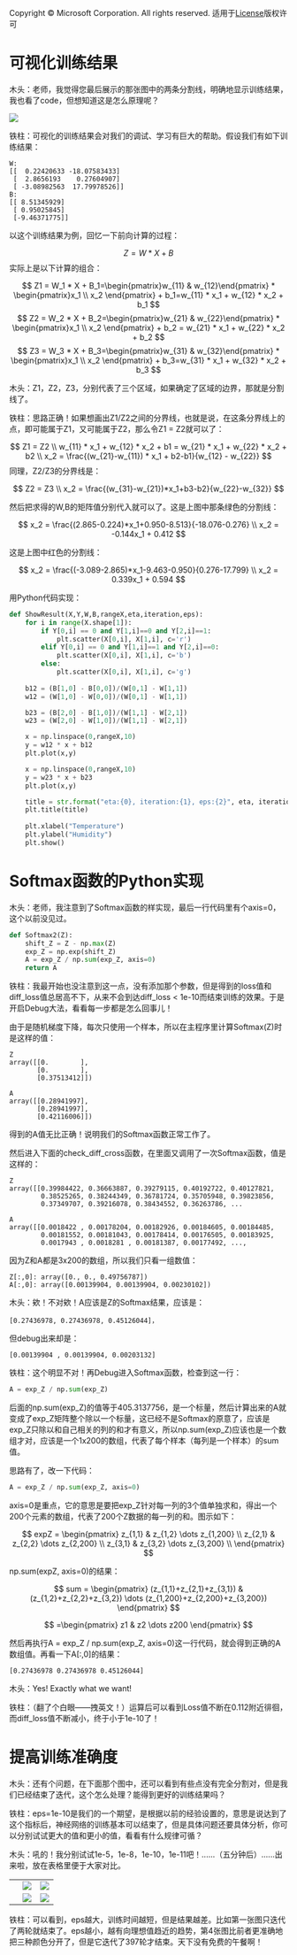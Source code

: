 Copyright © Microsoft Corporation. All rights reserved.
  适用于[License](https://github.com/Microsoft/ai-edu/blob/master/LICENSE.md)版权许可
  

# 可视化训练结果

木头：老师，我觉得您最后展示的那张图中的两条分割线，明确地显示训练结果，我也看了code，但想知道这是怎么原理呢？

<img src=".\Images\6\eps1e-10.png">

铁柱：可视化的训练结果会对我们的调试、学习有巨大的帮助。假设我们有如下训练结果：

```
W:
[[  0.22420633 -18.07583433]
 [  2.8656193    0.27604907]
 [ -3.08982563  17.79978526]]
B:
[[ 8.51345929]
 [ 0.95025845]
 [-9.46371775]]
```
以这个训练结果为例，回忆一下前向计算的过程：

$$
Z = W*X+B
$$
实际上是以下计算的组合：

$$
Z1 = W_1 * X + B_1=\begin{pmatrix}w_{11} & w_{12}\end{pmatrix} * \begin{pmatrix}x_1 \\ x_2 \end{pmatrix} + b_1=w_{11} * x_1 + w_{12} * x_2 + b_1
$$
$$
Z2 = W_2 * X + B_2=\begin{pmatrix}w_{21} & w_{22}\end{pmatrix} * \begin{pmatrix}x_1 \\ x_2 \end{pmatrix} + b_2 = w_{21} * x_1 + w_{22} * x_2 + b_2 
$$
$$
Z3 = W_3 * X + B_3=\begin{pmatrix}w_{31} & w_{32}\end{pmatrix} * \begin{pmatrix}x_1 \\ x_2 \end{pmatrix} + b_3=w_{31} * x_1 + w_{32} * x_2 + b_3
$$

木头：Z1，Z2，Z3，分别代表了三个区域，如果确定了区域的边界，那就是分割线了。

铁柱：思路正确！如果想画出Z1/Z2之间的分界线，也就是说，在这条分界线上的点，即可能属于Z1，又可能属于Z2，那么令Z1 = Z2就可以了：

$$
Z1 = Z2 \\
w_{11} * x_1 + w_{12} * x_2 + b1 = w_{21} * x_1 + w_{22} * x_2 + b2 \\
x_2 = \frac{(w_{21}-w_{11}) * x_1 + b2-b1}{w_{12} - w_{22}}
$$
同理，Z2/Z3的分界线是：

$$
Z2 = Z3 \\
x_2 = \frac{(w_{31}-w_{21})*x_1+b3-b2}{w_{22}-w_{32}}
$$

然后把求得的W,B的矩阵值分别代入就可以了。这是上图中那条绿色的分割线：

$$
x_2 = \frac{(2.865-0.224)*x_1+0.950-8.513}{-18.076-0.276} \\
x_2 = -0.144x_1 + 0.412
$$

这是上图中红色的分割线：

$$
x_2 = \frac{(-3.089-2.865)*x_1-9.463-0.950}{0.276-17.799} \\
x_2 = 0.339x_1 + 0.594
$$

用Python代码实现：

```Python
def ShowResult(X,Y,W,B,rangeX,eta,iteration,eps):
    for i in range(X.shape[1]):
        if Y[0,i] == 0 and Y[1,i]==0 and Y[2,i]==1:
            plt.scatter(X[0,i], X[1,i], c='r')
        elif Y[0,i] == 0 and Y[1,i]==1 and Y[2,i]==0:
            plt.scatter(X[0,i], X[1,i], c='b')
        else:
            plt.scatter(X[0,i], X[1,i], c='g')
   
    b12 = (B[1,0] - B[0,0])/(W[0,1] - W[1,1])
    w12 = (W[1,0] - W[0,0])/(W[0,1] - W[1,1])

    b23 = (B[2,0] - B[1,0])/(W[1,1] - W[2,1])
    w23 = (W[2,0] - W[1,0])/(W[1,1] - W[2,1])

    x = np.linspace(0,rangeX,10)
    y = w12 * x + b12
    plt.plot(x,y)

    x = np.linspace(0,rangeX,10)
    y = w23 * x + b23
    plt.plot(x,y)

    title = str.format("eta:{0}, iteration:{1}, eps:{2}", eta, iteration, eps)
    plt.title(title)
    
    plt.xlabel("Temperature")
    plt.ylabel("Humidity")
    plt.show()
```

# Softmax函数的Python实现

木头：老师，我注意到了Softmax函数的样实现，最后一行代码里有个axis=0，这个以前没见过。
```Python
def Softmax2(Z):
    shift_Z = Z - np.max(Z)
    exp_Z = np.exp(shift_Z)
    A = exp_Z / np.sum(exp_Z, axis=0)
    return A
```

铁柱：我最开始也没注意到这一点，没有添加那个参数，但是得到的loss值和diff_loss值总居高不下，从来不会到达diff_loss < 1e-10而结束训练的效果。于是开启Debug大法，看看每一步都是怎么回事儿！

由于是随机梯度下降，每次只使用一个样本，所以在主程序里计算Softmax(Z)时是这样的值：
```
Z
array([[0.        ],
       [0.        ],
       [0.37513412]])

A
array([[0.28941997],
       [0.28941997],
       [0.42116006]])
```
得到的A值无比正确！说明我们的Softmax函数正常工作了。

然后进入下面的check_diff_cross函数，在里面又调用了一次Softmax函数，值是这样的：
```
Z
array([[0.39984422, 0.36663887, 0.39279115, 0.40192722, 0.40127821,
        0.38525265, 0.38244349, 0.36781724, 0.35705948, 0.39823856,
        0.37349707, 0.39216078, 0.38434552, 0.36263786, ...
 
A
array([[0.0018422 , 0.00178204, 0.00182926, 0.00184605, 0.00184485,
        0.00181552, 0.00181043, 0.00178414, 0.00176505, 0.00183925,
        0.0017943 , 0.0018281 , 0.00181387, 0.00177492, ...,
```
因为Z和A都是3x200的数组，所以我们只看一组数值：
```
Z[:,0]: array([0., 0., 0.49756787])
A[:,0]: array([0.00139904, 0.00139904, 0.00230102])
```
木头：欸！不对欸！A应该是Z的Softmax结果，应该是：
```
[0.27436978, 0.27436978, 0.45126044]，
```
但debug出来却是：
```
[0.00139904 , 0.00139904, 0.00203132]
```
铁柱：这个明显不对！再Debug进入Softmax函数，检查到这一行：
```Python
A = exp_Z / np.sum(exp_Z)
```
后面的np.sum(exp_Z)的值等于405.3137756，是一个标量，然后计算出来的A就变成了exp_Z矩阵整个除以一个标量，这已经不是Softmax的原意了，应该是exp_Z只除以和自己相关的列的和才有意义，所以np.sum(exp_Z)应该也是一个数组才对，应该是一个1x200的数组，代表了每个样本（每列是一个样本）的sum值。

思路有了，改一下代码：
```Python
A = exp_Z / np.sum(exp_Z, axis=0)
```
axis=0是重点，它的意思是要把exp_Z针对每一列的3个值单独求和，得出一个200个元素的数组，代表了200个Z数据的每一列的和。图示如下：

$$
expZ = 
\begin{pmatrix}
z_{1,1} & z_{1,2} \dots z_{1,200} \\
z_{2,1} & z_{2,2} \dots z_{2,200} \\
z_{3,1} & z_{3,2} \dots z_{3,200} \\
\end{pmatrix}
$$

np.sum(expZ, axis=0)的结果：

$$
sum = \begin{pmatrix} (z_{1,1}+z_{2,1}+z_{3,1}) & (z_{1,2}+z_{2,2}+z_{3,2}) \dots (z_{1,200}+z_{2,200}+z_{3,200}) \end{pmatrix}
$$

$$ 
=\begin{pmatrix}
z1 & z2 \dots z200
\end{pmatrix}
$$

然后再执行A = exp_Z / np.sum(exp_Z, axis=0)这一行代码，就会得到正确的A数组值。再看一下A[:,0]的结果：
```
[0.27436978 0.27436978 0.45126044]
```
木头：Yes! Exactly what we want!

铁柱：（翻了个白眼——拽英文！）运算后可以看到Loss值不断在0.112附近徘徊，而diff_loss值不断减小，终于小于1e-10了！

# 提高训练准确度
木头：还有个问题，在下面那个图中，还可以看到有些点没有完全分割对，但是我们已经结束了迭代，这个怎么处理？能得到更好的训练结果吗？

铁柱：eps=1e-10是我们的一个期望，是根据以前的经验设置的，意思是说达到了这个指标后，神经网络的训练基本可以结束了，但是具体问题还要具体分析，你可以分别试试更大的值和更小的值，看看有什么规律可循？

木头：吼的！我分别试试1e-5，1e-8，1e-10，1e-11吧！......（五分钟后）......出来啦，放在表格里便于大家对比。

||||
|---|---|---|
||<img src=".\Images\6\eps1e-5.png">|<img src=".\Images\6\eps1e-8.png">|
||<img src=".\Images\6\eps1e-10.png">|<img src=".\Images\6\eps1e-11.png">|

铁柱：可以看到，eps越大，训练时间越短，但是结果越差。比如第一张图只迭代了两轮就结束了。eps越小，越有向理想值趋近的趋势，第4张图比前者更准确地把三种颜色分开了，但是它迭代了397轮才结束。天下没有免费的午餐啊！


